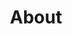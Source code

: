 ---
title: About
directory: about
level: ../
description: <h1 class="lede">Meet the Team</h1><p class="major">17 people, 2 offices, 1000’s lines of code, <em>1 happy family.</em></p>
template: about.ejs
---